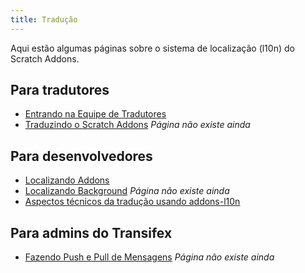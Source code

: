 ```yaml
---
title: Tradução
---
```


Aqui estão algumas páginas sobre o sistema de localização (l10n) do Scratch Addons.

## Para tradutores
- [Entrando na Equipe de Tradutores](joining-the-localization-team)
- [Traduzindo o Scratch Addons](translating-scratch-addons) _Página não existe ainda_

## Para desenvolvedores
- [Localizando Addons](localizing-addons)
- [Localizando Background](localizing-background) _Página não existe ainda_
- [Aspectos técnicos da tradução usando addons-l10n](https://github.com/ScratchAddons/ScratchAddons/blob/master/addons-l10n/README.md)

## Para admins do Transifex
- [Fazendo Push e Pull de Mensagens](pushing-and-pulling-messages) _Página não existe ainda_
